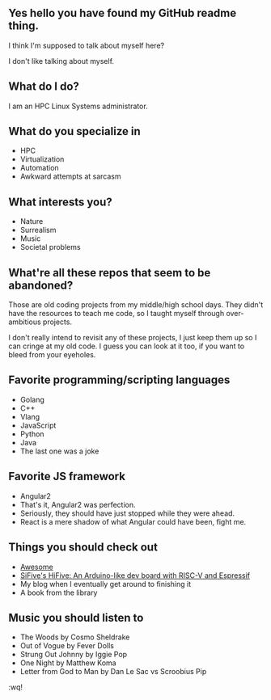 ## Yes hello you have found my GitHub readme thing.

I think I'm supposed to talk about myself here?

I don't like talking about myself.

## What do I do?

I am an HPC Linux Systems administrator.

## What do you specialize in

* HPC
* Virtualization
* Automation
* Awkward attempts at sarcasm

## What interests you?

* Nature
* Surrealism
* Music
* Societal problems

## What're all these repos that seem to be abandoned?

Those are old coding projects from my middle/high school days.  They didn't have the resources to teach me code, so I taught myself through over-ambitious projects.

I don't really intend to revisit any of these projects, I just keep them up so I can cringe at my old code.  I guess you can look at it too, if you want to bleed from your eyeholes.

## Favorite programming/scripting languages

* Golang
* C++
* Vlang
* JavaScript
* Python
* Java
* The last one was a joke

## Favorite JS framework

* Angular2
* That's it, Angular2 was perfection.
* Seriously, they should have just stopped while they were ahead.
* React is a mere shadow of what Angular could have been, fight me.

## Things you should check out

* [Awesome](https://github.com/sindresorhus/awesome)
* [SiFive's HiFive: An Arduino-like dev board with RISC-V and Espressif](https://www.sifive.com/boards/hifive1-rev-b)
* My blog when I eventually get around to finishing it
* A book from the library

## Music you should listen to

* The Woods by Cosmo Sheldrake
* Out of Vogue by Fever Dolls
* Strung Out Johnny by Iggie Pop
* One Night by Matthew Koma
* Letter from God to Man by Dan Le Sac vs Scroobius Pip

:wq!
